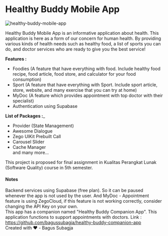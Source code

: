 # Healthy Buddy Mobile App

![healthy-buddy-mobile-app](https://user-images.githubusercontent.com/74639319/228268067-3d0cb201-ea07-4f44-a443-54bfd8a43ee5.png)

Healthy Buddy Mobile App is an informative application about health. This application is here as a form of our concern for human health. By providing various kinds of health needs such as healthy food, a list of sports you can do, and doctor services who are ready to give you the best service!

__Features :__
<br/>
- Foodies (A feature that have everything with food. Include healthy food recipe, food article, food store, and calculator for your food consumption) <br/>
- Sport (A feature that have everything with Sport. Include sport article, store, website, and many exercise that you can try at home) <br/>
- MyDoc (A feature which provides appointment with top doctor with their specialist) <br/>
- Authentication using Supabase

__List of Packages :___
<br/>
* Provider (State Management)<br/>
* Awesome Dialogue<br/>
* Zego UIKit Prebuilt Call<br/>
* Carousel Slider<br/>
* Cache Manager<br/>
and many more...

This project is proposed for final assignment in Kualitas Perangkat Lunak (Software Quality) course in 5th semester.

#### Notes
Backend services using Supabase (free plan). So it can be paused whenever the app is not used by the user. And MyDoc - Appointment feature is using ZegoCloud, if this feature is not working correctly, consider changing the API Key on your own.
<br/>
This app has a companion named "Healthy Buddy Companion App". This application functions to support appointments with doctors.
Link : https://github.com/bagussubagja/healthy-buddy-companion-app
<br/>
Created with ❤️ - Bagus Subagja
